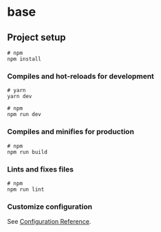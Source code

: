 # base

## Project setup

```
# npm
npm install
```

### Compiles and hot-reloads for development

```
# yarn
yarn dev

# npm
npm run dev
```

### Compiles and minifies for production

```
# npm
npm run build
```

### Lints and fixes files

```
# npm
npm run lint
```

### Customize configuration

See [Configuration Reference](https://vitejs.dev/config/).
